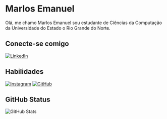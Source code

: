 # Marlos Emanuel
Olá, me chamo Marlos Emanuel sou estudante de Ciências da Computação da Universidade do Estado o Rio Grande do Norte.

## Conecte-se comigo
[![LinkedIn](https://img.shields.io/badge/LinkedIn-0077B5?style=for-the-badge&logo=linkedin&logoColor=white)](https://www.linkedin.com/in/marlos-emanuel-172830300/)


## Habilidades
[![Instagram](https://img.shields.io/badge/-Instagram-%23E4405F?style=for-the-badge&logo=instagram&logoColor=white)](https://www.instagram.com/eimarlone/)
[![GitHub](https://img.shields.io/badge/GitHub-100000?style=for-the-badge&logo=github&logoColor=white)](https://github.com/MarlosEmanuel)

## GitHub Status
![GitHub Stats](https://github-readme-stats.vercel.app/api?username=SEUUSERNAME&theme=transparent&bg_color=000&border_color=30A3DC&show_icons=true&icon_color=30A3DC&title_color=E94D5F&text_color=FFF)